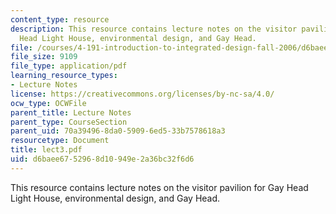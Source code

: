 ```yaml
---
content_type: resource
description: This resource contains lecture notes on the visitor pavilion for Gay
  Head Light House, environmental design, and Gay Head.
file: /courses/4-191-introduction-to-integrated-design-fall-2006/d6baee6752968d10949e2a36bc32f6d6_lect3.pdf
file_size: 9109
file_type: application/pdf
learning_resource_types:
- Lecture Notes
license: https://creativecommons.org/licenses/by-nc-sa/4.0/
ocw_type: OCWFile
parent_title: Lecture Notes
parent_type: CourseSection
parent_uid: 70a39496-8da0-5909-6ed5-33b7578618a3
resourcetype: Document
title: lect3.pdf
uid: d6baee67-5296-8d10-949e-2a36bc32f6d6
---
```

This resource contains lecture notes on the visitor pavilion for Gay Head Light House, environmental design, and Gay Head.